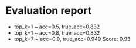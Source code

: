 # Evaluation report
+ top_k=1 ~ acc=0.5, true_acc=0.832
+ top_k=1 ~ acc=0.8, true_acc=0.832
+ top_k=7 ~ acc=0.9, true_acc=0.949
Score: 0.93